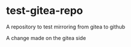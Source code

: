 # test-gitea-repo

A repository to test mirroring from gitea to github

A change made on the gitea side